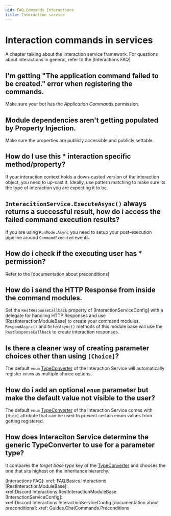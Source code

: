 ```yaml
---
uid: FAQ.Commands.Interactions
title: Interaction service
---
```


# Interaction commands in services

A chapter talking about the interaction service framework.
For questions about interactions in general, refer to the [Interactions FAQ]

## I'm getting "The application command failed to be created." error when registering the commands.

Make sure your bot has the *Application Commands* permission.

## Module dependencies aren't getting populated by Property Injection.

Make sure the properties are publicly accessible and publicly settable.

## How do I use this * interaction specific method/property?

If your interaction context holds a down-casted version of the interaction object, you need to up-cast it.
Ideally, use pattern matching to make sure its the type of interaction you are expecting it to be.

## `InteracitionService.ExecuteAsync()` always returns a successful result, how do i access the failed command execution results?

If you are using `RunMode.Async` you need to setup your post-execution pipeline around `CommandExecuted` events.

## How do i check if the executing user has * permission?

Refer to the [documentation about preconditions]

## How do i send the HTTP Response from inside the command modules.

Set the `RestResponseCallback` property of [InteractionServiceConfig] with a delegate for handling HTTP Responses and use
[RestInteractionModuleBase] to create your command modules. `RespondAsync()` and `DeferAsync()` methods of this module base will use the
`RestResponseCallback` to create interaction responses.

## Is there a cleaner way of creating parameter choices other than using `[Choice]`?

The default `enum` [TypeConverter] of the Interaction Service will
automatically register `enum`s as multiple choice options.

## How do i add an optional `enum` parameter but make the default value not visible to the user?

The default `enum` [TypeConverter] of the Interaction Service comes with `[Hide]` attribute that
can be used to prevent certain enum values from getting registered.

## How does Interaciton Service determine the generic TypeConverter to use for a parameter type?

It compares the _target base type_ key of the
[TypeConverter] and chooses the one that sits highest on the inheritance hierarchy.

[TypeConverter]: xref:Discord.Interactions.TypeConverter
[Interactions FAQ]: xref: FAQ.Basics.Interactions
[RestInteractionModuleBase]: xref:Discord.Interactions.RestInteractionModuleBase
[InteractionServiceConfig]: xref:Discord.Interactions.InteractionServiceConfig
[documentation about preconditions]: xref: Guides.ChatCommands.Preconditions
